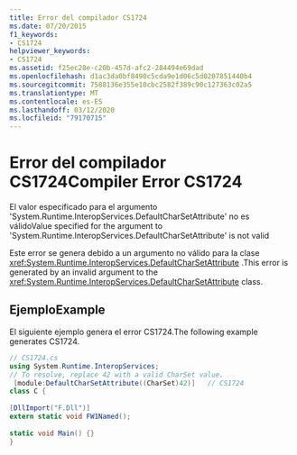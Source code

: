 ```yaml
---
title: Error del compilador CS1724
ms.date: 07/20/2015
f1_keywords:
- CS1724
helpviewer_keywords:
- CS1724
ms.assetid: f25ec28e-c20b-457d-afc2-284494e69dad
ms.openlocfilehash: d1ac3da0bf8490c5cda9e1d06c5d0207851440b4
ms.sourcegitcommit: 7588136e355e10cbc2582f389c90c127363c02a5
ms.translationtype: MT
ms.contentlocale: es-ES
ms.lasthandoff: 03/12/2020
ms.locfileid: "79170715"
---
```

# <a name="compiler-error-cs1724"></a><span data-ttu-id="7b586-102">Error del compilador CS1724</span><span class="sxs-lookup"><span data-stu-id="7b586-102">Compiler Error CS1724</span></span>
<span data-ttu-id="7b586-103">El valor especificado para el argumento 'System.Runtime.InteropServices.DefaultCharSetAttribute' no es válido</span><span class="sxs-lookup"><span data-stu-id="7b586-103">Value specified for the argument to 'System.Runtime.InteropServices.DefaultCharSetAttribute' is not valid</span></span>  
  
 <span data-ttu-id="7b586-104">Este error se genera debido a un argumento no válido para la clase <xref:System.Runtime.InteropServices.DefaultCharSetAttribute> .</span><span class="sxs-lookup"><span data-stu-id="7b586-104">This error is generated by an invalid argument to the <xref:System.Runtime.InteropServices.DefaultCharSetAttribute> class.</span></span>  
  
## <a name="example"></a><span data-ttu-id="7b586-105">Ejemplo</span><span class="sxs-lookup"><span data-stu-id="7b586-105">Example</span></span>  
 <span data-ttu-id="7b586-106">El siguiente ejemplo genera el error CS1724.</span><span class="sxs-lookup"><span data-stu-id="7b586-106">The following example generates CS1724.</span></span>  
  
```csharp  
// CS1724.cs  
using System.Runtime.InteropServices;  
// To resolve, replace 42 with a valid CharSet value.  
 [module:DefaultCharSetAttribute((CharSet)42)]   // CS1724  
class C {
  
[DllImport("F.Dll")]  
extern static void FW1Named();  
  
static void Main() {}  
}  
```
